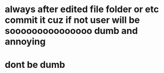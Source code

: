 # always after edited file folder or etc commit it cuz if not user will be sooooooooooooooo dumb and annoying
# dont be dumb